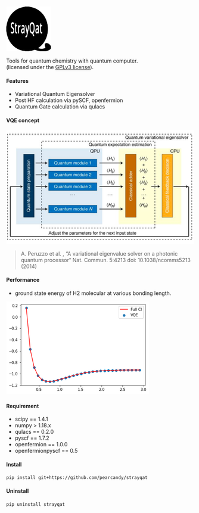 
![strayqat_logo](https://github.com/pearcandy/strayqat/blob/master/img/logo.png?raw=true)

Tools for quantum chemistry with quantum computer.  
(licensed under the [GPLv3 license](https://github.com/pearcandy/strayqat/blob/master/LICENSE)).

#### Features
- Variational Quantum Eigensolver
- Post HF calculation via pySCF, openfermion
- Quantum Gate calculation via qulacs
 

#### VQE concept

![vqe_concept](https://github.com/pearcandy/strayqat/blob/master/img/VQE_concept.png?raw=true)

> A. Peruzzo et al. , “A variational eigenvalue solver on a photonic quantum processor“ Nat. Commun. 5:4213 doi: 10.1038/ncomms5213 (2014)

#### Performance

- ground state energy of H2 molecular at various bonding length.

![strayqat_demo](https://github.com/pearcandy/strayqat/blob/master/img/demo_H2.png?raw=true)


#### Requirement
- scipy == 1.4.1
- numpy > 1.18.x
- qulacs == 0.2.0
- pyscf  == 1.7.2
- openfermion == 1.0.0
- openfermionpyscf == 0.5

#### Install 
```
pip install git+https://github.com/pearcandy/strayqat
```


#### Uninstall
```
pip uninstall strayqat
```
